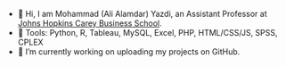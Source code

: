 - 👋 Hi, I am Mohammad (Ali Alamdar) Yazdi, an Assistant Professor at [Johns Hopkins Carey Business School](https://carey.jhu.edu/faculty/faculty-directory/mohammad-ali-alamdar-yazdi-phd).
- 👀 Tools: Python, R, Tableau, MySQL, Excel, PHP, HTML/CSS/JS, SPSS, CPLEX
- 🌱 I’m currently working on uploading my projects on GitHub.


